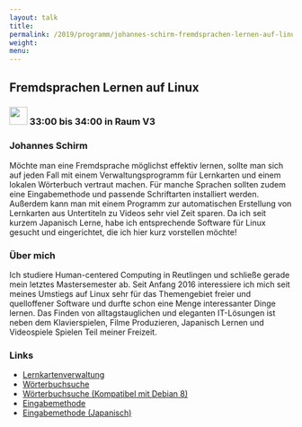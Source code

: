 ```yaml
---
layout: talk
title:
permalink: /2019/programm/johannes-schirm-fremdsprachen-lernen-auf-linux/
weight:
menu:
---
```

## Fremdsprachen Lernen auf Linux

### <img height = "32" src="../../../images/lightning.svg"> 33:00 bis 34:00 in Raum V3

### Johannes Schirm

Möchte man eine Fremdsprache möglichst effektiv lernen, sollte man sich auf jeden Fall mit einem Verwaltungsprogramm für Lernkarten und einem lokalen Wörterbuch vertraut machen. Für manche Sprachen sollten zudem eine Eingabemethode und passende Schriftarten installiert werden. Außerdem kann man mit einem Programm zur automatischen Erstellung von Lernkarten aus Untertiteln zu Videos sehr viel Zeit sparen. Da ich seit kurzem Japanisch Lerne, habe ich entsprechende Software für Linux gesucht und eingerichtet, die ich hier kurz vorstellen möchte!

### Über mich

Ich studiere Human-centered Computing in Reutlingen und schließe gerade mein letztes Mastersemester ab. Seit Anfang 2016 interessiere ich mich seit meines Umstiegs auf Linux sehr für das Themengebiet freier und quelloffener Software und durfte schon eine Menge interessanter Dinge lernen. Das Finden von alltagstauglichen und eleganten IT-Lösungen ist neben dem Klavierspielen, Filme Produzieren, Japanisch Lernen und Videospiele Spielen Teil meiner Freizeit.

### Links

- <a href="https://de.wikipedia.org/wiki/Anki" target="_blank">Lernkartenverwaltung</a>
- <a href="https://github.com/ludios/qolibri" target="_blank">Wörterbuchsuche</a>
- <a href="https://github.com/2ion/qolibri2" target="_blank">Wörterbuchsuche (Kompatibel mit Debian 8)</a>
- <a href="https://de.wikipedia.org/wiki/IBus" target="_blank">Eingabemethode</a>
- <a href="https://en.wikipedia.org/wiki/Anthy" target="_blank">Eingabemethode (Japanisch)</a>